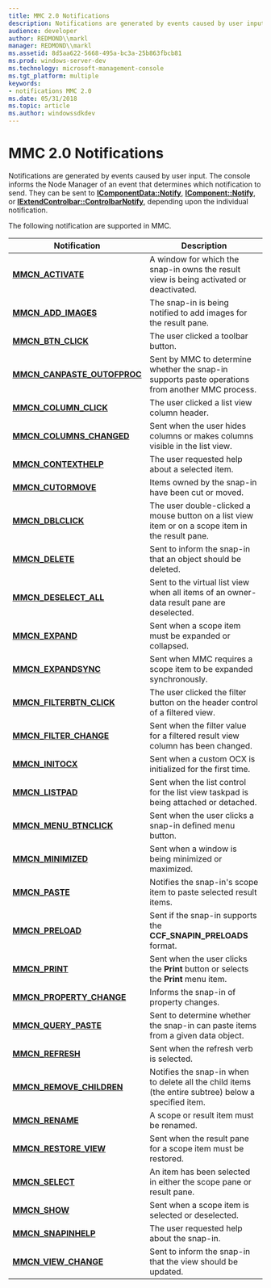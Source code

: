 ```yaml
---
title: MMC 2.0 Notifications
description: Notifications are generated by events caused by user input.
audience: developer
author: REDMOND\\markl
manager: REDMOND\\markl
ms.assetid: 8d5aa622-5668-495a-bc3a-25b863fbcb81
ms.prod: windows-server-dev
ms.technology: microsoft-management-console
ms.tgt_platform: multiple
keywords:
- notifications MMC 2.0
ms.date: 05/31/2018
ms.topic: article
ms.author: windowssdkdev
---
```


# MMC 2.0 Notifications

Notifications are generated by events caused by user input. The console informs the Node Manager of an event that determines which notification to send. They can be sent to [**IComponentData::Notify**](/windows/win32/Mmc/nf-mmc-icomponentdata-notify?branch=master), [**IComponent::Notify**](/windows/win32/Mmc/nf-mmc-icomponent-notify?branch=master), or [**IExtendControlbar::ControlbarNotify**](/windows/win32/Mmc/nf-mmc-iextendcontrolbar-controlbarnotify?branch=master), depending upon the individual notification.

The following notification are supported in MMC.



| Notification                                                 | Description                                                                                          |
|--------------------------------------------------------------|------------------------------------------------------------------------------------------------------|
| [**MMCN\_ACTIVATE**](mmcn-activate.md)                      | A window for which the snap-in owns the result view is being activated or deactivated.               |
| [**MMCN\_ADD\_IMAGES**](mmcn-add-images.md)                 | The snap-in is being notified to add images for the result pane.                                     |
| [**MMCN\_BTN\_CLICK**](mmcn-btn-click.md)                   | The user clicked a toolbar button.                                                                   |
| [**MMCN\_CANPASTE\_OUTOFPROC**](mmcn-canpaste-outofproc.md) | Sent by MMC to determine whether the snap-in supports paste operations from another MMC process.     |
| [**MMCN\_COLUMN\_CLICK**](mmcn-column-click.md)             | The user clicked a list view column header.                                                          |
| [**MMCN\_COLUMNS\_CHANGED**](mmcn-columns-changed.md)       | Sent when the user hides columns or makes columns visible in the list view.                          |
| [**MMCN\_CONTEXTHELP**](mmcn-contexthelp.md)                | The user requested help about a selected item.                                                       |
| [**MMCN\_CUTORMOVE**](mmcn-cutormove.md)                    | Items owned by the snap-in have been cut or moved.                                                   |
| [**MMCN\_DBLCLICK**](mmcn-dblclick.md)                      | The user double-clicked a mouse button on a list view item or on a scope item in the result pane.    |
| [**MMCN\_DELETE**](mmcn-delete.md)                          | Sent to inform the snap-in that an object should be deleted.                                         |
| [**MMCN\_DESELECT\_ALL**](mmcn-deselect-all.md)             | Sent to the virtual list view when all items of an owner-data result pane are deselected.            |
| [**MMCN\_EXPAND**](mmcn-expand.md)                          | Sent when a scope item must be expanded or collapsed.                                                |
| [**MMCN\_EXPANDSYNC**](mmcn-expandsync.md)                  | Sent when MMC requires a scope item to be expanded synchronously.                                    |
| [**MMCN\_FILTERBTN\_CLICK**](mmcn-filterbtn-click.md)       | The user clicked the filter button on the header control of a filtered view.                         |
| [**MMCN\_FILTER\_CHANGE**](mmcn-filter-change.md)           | Sent when the filter value for a filtered result view column has been changed.                       |
| [**MMCN\_INITOCX**](mmcn-initocx.md)                        | Sent when a custom OCX is initialized for the first time.                                            |
| [**MMCN\_LISTPAD**](mmcn-listpad.md)                        | Sent when the list control for the list view taskpad is being attached or detached.                  |
| [**MMCN\_MENU\_BTNCLICK**](mmcn-menu-btnclick.md)           | Sent when the user clicks a snap-in defined menu button.                                             |
| [**MMCN\_MINIMIZED**](mmcn-minimized.md)                    | Sent when a window is being minimized or maximized.                                                  |
| [**MMCN\_PASTE**](mmcn-paste.md)                            | Notifies the snap-in's scope item to paste selected result items.                                    |
| [**MMCN\_PRELOAD**](mmcn-preload.md)                        | Sent if the snap-in supports the **CCF\_SNAPIN\_PRELOADS** format.                                   |
| [**MMCN\_PRINT**](mmcn-print.md)                            | Sent when the user clicks the **Print** button or selects the **Print** menu item.                   |
| [**MMCN\_PROPERTY\_CHANGE**](mmcn-property-change.md)       | Informs the snap-in of property changes.                                                             |
| [**MMCN\_QUERY\_PASTE**](mmcn-query-paste.md)               | Sent to determine whether the snap-in can paste items from a given data object.                      |
| [**MMCN\_REFRESH**](mmcn-refresh.md)                        | Sent when the refresh verb is selected.                                                              |
| [**MMCN\_REMOVE\_CHILDREN**](mmcn-remove-children.md)       | Notifies the snap-in when to delete all the child items (the entire subtree) below a specified item. |
| [**MMCN\_RENAME**](mmcn-rename.md)                          | A scope or result item must be renamed.                                                              |
| [**MMCN\_RESTORE\_VIEW**](mmcn-restore-view.md)             | Sent when the result pane for a scope item must be restored.                                         |
| [**MMCN\_SELECT**](mmcn-select.md)                          | An item has been selected in either the scope pane or result pane.                                   |
| [**MMCN\_SHOW**](mmcn-show.md)                              | Sent when a scope item is selected or deselected.                                                    |
| [**MMCN\_SNAPINHELP**](mmcn-snapinhelp.md)                  | The user requested help about the snap-in.                                                           |
| [**MMCN\_VIEW\_CHANGE**](mmcn-view-change.md)               | Sent to inform the snap-in that the view should be updated.                                          |



 

 

 




